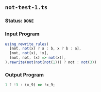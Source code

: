 ## `not-test-1.ts`

### Status: `DONE`

### Input Program

```typescript
using_rewrite_rules(
  [not, not(x) ? a : b, x ? b : a],
  [not, not(x), !x],
  [not, not, (x) => not(x)],
).rewrite(not(not(not(1))) ? not : not(3))
```

### Output Program

```typescript
1 ? !3 : (x_9) => !x_9;
```

